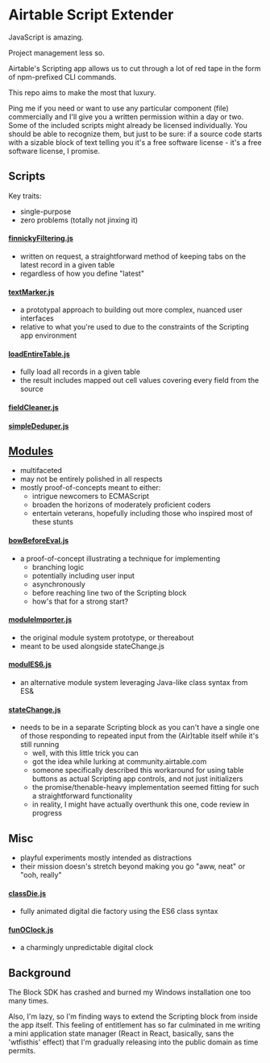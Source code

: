 # Airtable Script Extender

JavaScript is amazing. 

Project management less so. 

Airtable's Scripting app allows us to cut through a lot of red tape in the form of npm-prefixed CLI commands.

This repo aims to make the most that luxury.

Ping me if you need or want to use any particular component (file) commercially and I'll give you a written permission within a day or two.
Some of the included scripts might already be licensed individually.
You should be able to recognize them, but just to be sure: if a source code starts with a sizable block of text telling you it's a
free software license - it's a free software license, I promise.

## Scripts
Key traits:
- single-purpose
- zero problems (totally not jinxing it)

#### [finnickyFiltering.js](https://github.com/dddominikk/airtable-script-extender/blob/main/scripts/finnickyFiltering.js)

- written on request, a straightforward method of keeping tabs on the latest record in a given table
- regardless of how you define "latest"

#### [textMarker.js](https://github.com/dddominikk/airtable-script-extender/blob/main/scripts/textMarker.js)

- a prototypal approach to building out more complex, nuanced user interfaces 
- relative to what you're used to due to the constraints of the Scripting app environment

#### [loadEntireTable.js](https://github.com/dddominikk/airtable-script-extender/blob/main/scripts/loadEntireTable.js)

- fully load all records in a given table
- the result includes mapped out cell values covering every field from the source

#### [fieldCleaner.js](https://github.com/dddominikk/airtable-script-extender/blob/main/scripts/fieldCleaner.js)

#### [simpleDeduper.js](https://github.com/dddominikk/airtable-script-extender/blob/main/scripts/simpleDeduper.js)

## [Modules](https://github.com/dddominikk/airtable-script-extender/tree/main/modules)

- multifaceted
- may not be entirely polished in all respects
- mostly proof-of-concepts meant to either:
  - intrigue newcomers to ECMAScript
  - broaden the horizons of moderately proficient coders
  - entertain veterans, hopefully including those who inspired most of these stunts

#### [bowBeforeEval.js](https://github.com/dddominikk/airtable-script-extender/blob/main/modules/bowBeforeEval.js)
  - a proof-of-concept illustrating a technique for implementing
    - branching logic
    - potentially including user input
    - asynchronously
    - before reaching line two of the Scripting block
    - how's that for a strong start?

#### [moduleImporter.js](https://github.com/dddominikk/airtable-script-extender/edit/main/modules/stateManager.js)
  - the original module system prototype, or thereabout
  - meant to be used alongside stateChange.js
#### [modulES6.js](https://github.com/dddominikk/airtable-script-extender/blob/main/modules/modulES6.js)
  - an alternative module system leveraging Java-like class syntax from ES&
#### [stateChange.js](https://github.com/dddominikk/airtable-script-extender/blob/main/modules/stateChange.js)
  - needs to be in a separate Scripting block as you can't have a single one of those responding to repeated input from the (Air)table itself while it's still running
    - well, with this little trick you can
    - got the idea while lurking at community.airtable.com
    - someone specifically described this workaround for using table buttons as actual Scripting app controls, and not just initializers
    - the promise/thenable-heavy implementation seemed fitting for such a straightforward functionality
    - in reality, I might have actually overthunk this one, code review in progress
   
 ## Misc
  - playful experiments mostly intended as distractions
  - their mission doesn's stretch beyond making you go "aww, neat" or "ooh, really"

#### [classDie.js](https://github.com/dddominikk/airtable-script-extender/blob/main/misc/classDie.js)
  - fully animated digital die factory using the ES6 class syntax
#### [funOClock.js](https://github.com/dddominikk/airtable-script-extender/blob/main/misc/funOClock.js)
  - a charmingly unpredictable digital clock
     
## Background

The Block SDK has crashed and burned my Windows installation one too many times.

Also, I'm lazy, so I'm finding ways to extend the Scripting block from inside the app itself. This feeling of entitlement has so far culminated in me writing a mini application state manager (React in React, basically, sans the 'wtfisthis' effect) that I'm gradually releasing into the public domain as time permits.
